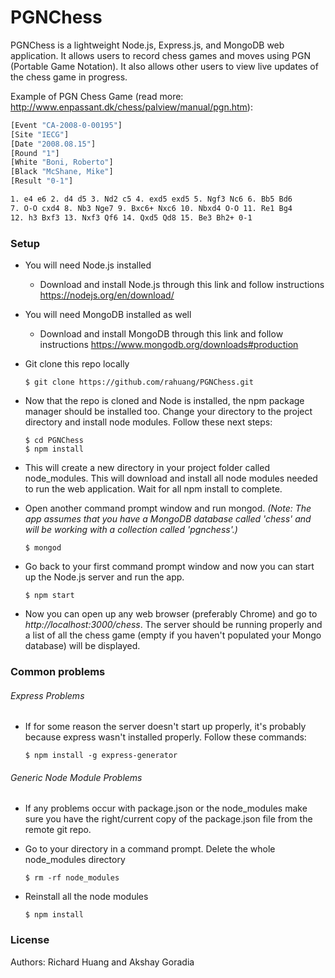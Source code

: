 # PGNChess

PGNChess is a lightweight Node.js, Express.js, and MongoDB web application. It allows users to record chess games and moves using PGN (Portable Game Notation). It also allows other users to view live updates of the chess game in progress. 

Example of PGN Chess Game (read more: http://www.enpassant.dk/chess/palview/manual/pgn.htm):

```sh
[Event "CA-2008-0-00195"]
[Site "IECG"]
[Date "2008.08.15"]
[Round "1"]
[White "Boni, Roberto"]
[Black "McShane, Mike"]
[Result "0-1"]

1. e4 e6 2. d4 d5 3. Nd2 c5 4. exd5 exd5 5. Ngf3 Nc6 6. Bb5 Bd6
7. O-O cxd4 8. Nb3 Nge7 9. Bxc6+ Nxc6 10. Nbxd4 O-O 11. Re1 Bg4
12. h3 Bxf3 13. Nxf3 Qf6 14. Qxd5 Qd8 15. Be3 Bh2+ 0-1
```

### Setup
  * You will need Node.js installed
    * Download and install Node.js through this link and follow instructions https://nodejs.org/en/download/
 * You will need MongoDB installed as well
   * Download and install MongoDB through this link and follow instructions https://www.mongodb.org/downloads#production
 * Git clone this repo locally

    ```
    $ git clone https://github.com/rahuang/PGNChess.git
    ```

  * Now that the repo is cloned and Node is installed, the npm package manager should be installed too. Change your directory to the project directory and install node modules. Follow these next steps:

    ```
    $ cd PGNChess
    $ npm install
    ```

  * This will create a new directory in your project folder called node_modules. This will download and install all node modules needed to run the web application. Wait for all npm install to complete.
  * Open another command prompt window and run mongod. *(Note: The app assumes that you have a MongoDB database called 'chess' and will be working with a collection called 'pgnchess'.)*

    ```
    $ mongod
    ```  

  * Go back to your first command prompt window and now you can start up the Node.js server and run the app.

    ```
    $ npm start
    ```  

  * Now you can open up any web browser (preferably Chrome) and go to *http://localhost:3000/chess*. The server should be running properly and a list of all the chess game (empty if you haven't populated your Mongo database) will be displayed.

### Common problems
###### Express Problems
  * If for some reason the server doesn't start up properly, it's probably because express wasn't installed properly. Follow these commands:

    ```
    $ npm install -g express-generator
    ```  

###### Generic Node Module Problems
  * If any problems occur with package.json or the node_modules make sure you have the right/current copy of the package.json file from the remote git repo.
  * Go to your directory in a command prompt. Delete the whole node_modules directory

    ```
    $ rm -rf node_modules
    ```  

  * Reinstall all the node modules

    ```
    $ npm install
    ```  
 
 ### License
 Authors: Richard Huang and Akshay Goradia

